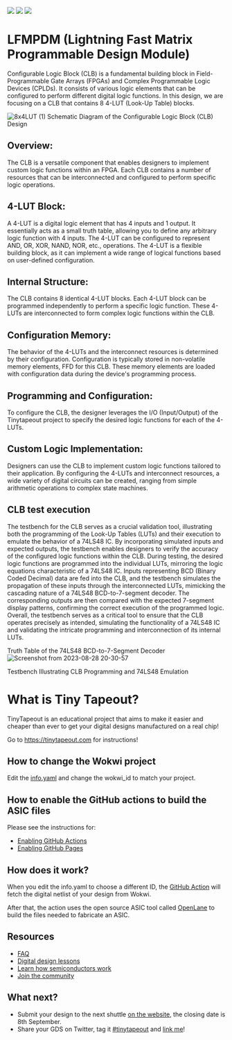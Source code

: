 ![](../../workflows/gds/badge.svg) ![](../../workflows/docs/badge.svg) ![](../../workflows/wokwi_test/badge.svg)
# LFMPDM (Lightning Fast Matrix Programmable Design Module)

 Configurable Logic Block (CLB) is a fundamental building block in Field-Programmable Gate Arrays (FPGAs) and Complex Programmable Logic Devices (CPLDs). It consists of various logic elements that can be configured to perform different digital logic functions. In this design, we are focusing on a CLB that contains 8 4-LUT (Look-Up Table) blocks.

![8x4LUT (1)](https://github.com/Baungarten-CINVESTAV/tt04-submission-4-LUT/assets/101527680/5d94f380-bbea-40b2-b356-13fb5d8aff11)
 Schematic Diagram of the Configurable Logic Block (CLB) Design
 
## Overview:
The CLB is a versatile component that enables designers to implement custom logic functions within an FPGA. Each CLB contains a number of resources that can be interconnected and configured to perform specific logic operations.

## 4-LUT Block:
A 4-LUT is a digital logic element that has 4 inputs and 1 output. It essentially acts as a small truth table, allowing you to define any arbitrary logic function with 4 inputs. The 4-LUT can be configured to represent AND, OR, XOR, NAND, NOR, etc., operations. The 4-LUT is a flexible building block, as it can implement a wide range of logical functions based on user-defined configuration.

## Internal Structure:
The CLB contains 8 identical 4-LUT blocks. Each 4-LUT block can be programmed independently to perform a specific logic function. These 4-LUTs are interconnected to form complex logic functions within the CLB.

## Configuration Memory:
The behavior of the 4-LUTs and the interconnect resources is determined by their configuration. Configuration is typically stored in non-volatile memory elements, FFD for this CLB. These memory elements are loaded with configuration data during the device's programming process.

## Programming and Configuration:
To configure the CLB, the designer leverages the I/O (Input/Output) of the Tinytapeout project to specify the desired logic functions for each of the 4-LUTs. 

## Custom Logic Implementation:
Designers can use the CLB to implement custom logic functions tailored to their application. By configuring the 4-LUTs and interconnect resources, a wide variety of digital circuits can be created, ranging from simple arithmetic operations to complex state machines.

## CLB test execution
The testbench for the CLB serves as a crucial validation tool, illustrating both the programming of the Look-Up Tables (LUTs) and their execution to emulate the behavior of a 74LS48 IC. By incorporating simulated inputs and expected outputs, the testbench enables designers to verify the accuracy of the configured logic functions within the CLB. During testing, the desired logic functions are programmed into the individual LUTs, mirroring the logic equations characteristic of a 74LS48 IC. Inputs representing BCD (Binary Coded Decimal) data are fed into the CLB, and the testbench simulates the propagation of these inputs through the interconnected LUTs, mimicking the cascading nature of a 74LS48 BCD-to-7-segment decoder. The corresponding outputs are then compared with the expected 7-segment display patterns, confirming the correct execution of the programmed logic. Overall, the testbench serves as a critical tool to ensure that the CLB operates precisely as intended, simulating the functionality of a 74LS48 IC and validating the intricate programming and interconnection of its internal LUTs.

Truth Table of the 74LS48 BCD-to-7-Segment Decoder
![Screenshot from 2023-08-28 20-30-57](https://github.com/Baungarten-CINVESTAV/tt04-submission-4-LUT/assets/101527680/3e5046b9-e5b9-4080-8237-d1217507d296)

Testbench Illustrating CLB Programming and 74LS48 Emulation



# What is Tiny Tapeout?

TinyTapeout is an educational project that aims to make it easier and cheaper than ever to get your digital designs manufactured on a real chip!

Go to https://tinytapeout.com for instructions!

## How to change the Wokwi project

Edit the [info.yaml](info.yaml) and change the wokwi_id to match your project.

## How to enable the GitHub actions to build the ASIC files

Please see the instructions for:

- [Enabling GitHub Actions](https://tinytapeout.com/faq/#when-i-commit-my-change-the-gds-action-isnt-running)
- [Enabling GitHub Pages](https://tinytapeout.com/faq/#my-github-action-is-failing-on-the-pages-part)

## How does it work?

When you edit the info.yaml to choose a different ID, the [GitHub Action](.github/workflows/gds.yaml) will fetch the digital netlist of your design from Wokwi.

After that, the action uses the open source ASIC tool called [OpenLane](https://www.zerotoasiccourse.com/terminology/openlane/) to build the files needed to fabricate an ASIC.

## Resources

- [FAQ](https://tinytapeout.com/faq/)
- [Digital design lessons](https://tinytapeout.com/digital_design/)
- [Learn how semiconductors work](https://tinytapeout.com/siliwiz/)
- [Join the community](https://discord.gg/rPK2nSjxy8)

## What next?

- Submit your design to the next shuttle [on the website](https://tinytapeout.com/#submit-your-design), the closing date is 8th September.
- Share your GDS on Twitter, tag it [#tinytapeout](https://twitter.com/hashtag/tinytapeout?src=hashtag_click) and [link me](https://twitter.com/matthewvenn)!

